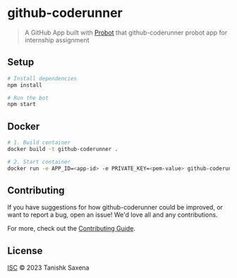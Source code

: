# github-coderunner

> A GitHub App built with [Probot](https://github.com/probot/probot) that github-coderunner probot app for internship assignment

## Setup

```sh
# Install dependencies
npm install

# Run the bot
npm start
```

## Docker

```sh
# 1. Build container
docker build -t github-coderunner .

# 2. Start container
docker run -e APP_ID=<app-id> -e PRIVATE_KEY=<pem-value> github-coderunner
```

## Contributing

If you have suggestions for how github-coderunner could be improved, or want to report a bug, open an issue! We'd love all and any contributions.

For more, check out the [Contributing Guide](CONTRIBUTING.md).

## License

[ISC](LICENSE) © 2023 Tanishk Saxena
